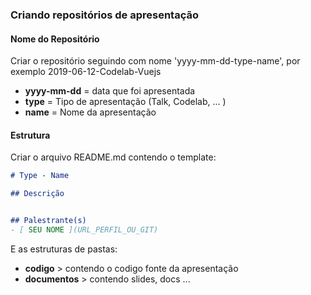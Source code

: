 ### Criando repositórios de apresentação
#### Nome do Repositório
Criar o repositório seguindo com nome 'yyyy-mm-dd-type-name', por exemplo 2019-06-12-Codelab-Vuejs

- **yyyy-mm-dd** = data que foi apresentada
- **type** = Tipo de apresentação (Talk, Codelab, ... )
- **name** = Nome da apresentação

#### Estrutura
Criar o arquivo README.md contendo o template:

```markdown
# Type - Name

## Descrição


## Palestrante(s)
- [ SEU NOME ](URL_PERFIL_OU_GIT)
```
E as estruturas de pastas:
- **codigo** > contendo o codigo fonte da apresentação 
- **documentos** > contendo slides, docs ... 
